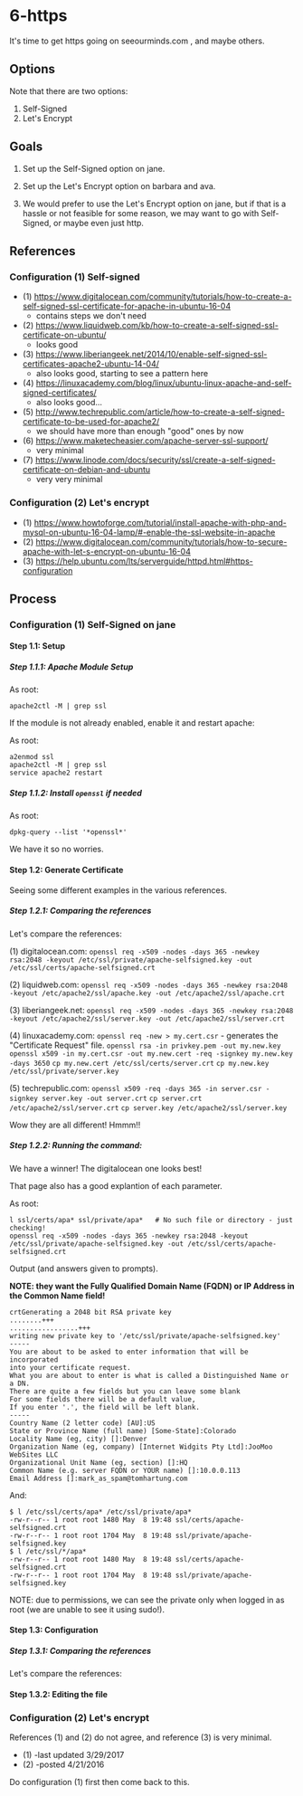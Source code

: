 
# 6-https

It's time to get https going on seeourminds.com , and maybe others.

## Options

Note that there are two options:

1) Self-Signed
2) Let's Encrypt

## Goals

1) Set up the Self-Signed option on jane.

2) Set up the Let's Encrypt option on barbara and ava.

3) We would prefer to use the Let's Encrypt option on jane, but
if that is a hassle or not feasible for some reason,
we may want to go with Self-Signed, or maybe even just http.

## References

### Configuration (1) Self-signed

- (1) https://www.digitalocean.com/community/tutorials/how-to-create-a-self-signed-ssl-certificate-for-apache-in-ubuntu-16-04
  - contains steps we don't need
- (2) https://www.liquidweb.com/kb/how-to-create-a-self-signed-ssl-certificate-on-ubuntu/
  - looks good
- (3) https://www.liberiangeek.net/2014/10/enable-self-signed-ssl-certificates-apache2-ubuntu-14-04/
  - also looks good, starting to see a pattern here
- (4) https://linuxacademy.com/blog/linux/ubuntu-linux-apache-and-self-signed-certificates/
  - also looks good...
- (5) http://www.techrepublic.com/article/how-to-create-a-self-signed-certificate-to-be-used-for-apache2/
  - we should have more than enough "good" ones by now
- (6) https://www.maketecheasier.com/apache-server-ssl-support/
  - very minimal
- (7) https://www.linode.com/docs/security/ssl/create-a-self-signed-certificate-on-debian-and-ubuntu
  - very very minimal

### Configuration (2) Let's encrypt

- (1) https://www.howtoforge.com/tutorial/install-apache-with-php-and-mysql-on-ubuntu-16-04-lamp/#-enable-the-ssl-website-in-apache
- (2) https://www.digitalocean.com/community/tutorials/how-to-secure-apache-with-let-s-encrypt-on-ubuntu-16-04
- (3) https://help.ubuntu.com/lts/serverguide/httpd.html#https-configuration

## Process

### Configuration (1) Self-Signed on jane

#### Step 1.1: Setup

##### Step 1.1.1: Apache Module Setup

As root:
```
apache2ctl -M | grep ssl
```

If the module is not already enabled, enable it and restart apache:

As root:
```
a2enmod ssl
apache2ctl -M | grep ssl
service apache2 restart
```

##### Step 1.1.2: Install `openssl` if needed

As root:
```
dpkg-query --list '*openssl*'
```

We have it so no worries.

#### Step 1.2: Generate Certificate

Seeing some different examples in the various references.

##### Step 1.2.1: Comparing the references

Let's compare the references:

(1) digitalocean.com:
`openssl req -x509 -nodes -days 365 -newkey rsa:2048 -keyout /etc/ssl/private/apache-selfsigned.key -out /etc/ssl/certs/apache-selfsigned.crt`

(2) liquidweb.com:
`openssl req -x509 -nodes -days 365 -newkey rsa:2048 -keyout /etc/apache2/ssl/apache.key -out /etc/apache2/ssl/apache.crt`

(3) liberiangeek.net:
`openssl req -x509 -nodes -days 365 -newkey rsa:2048 -keyout /etc/apache2/ssl/server.key -out /etc/apache2/ssl/server.crt`

(4) linuxacademy.com:
`openssl req -new > my.cert.csr` - generates the "Certificate Request" file.
`openssl rsa -in privkey.pem -out my.new.key`
`openssl x509 -in my.cert.csr -out my.new.cert -req -signkey my.new.key -days 3650`
`cp my.new.cert /etc/ssl/certs/server.crt`
`cp my.new.key /etc/ssl/private/server.key`

(5) techrepublic.com:
`openssl x509 -req -days 365 -in server.csr -signkey server.key -out server.crt`
`cp server.crt /etc/apache2/ssl/server.crt`
`cp server.key /etc/apache2/ssl/server.key`

Wow they are all different!  Hmmm!!

##### Step 1.2.2: Running the command:

We have a winner! The digitalocean one looks best!

That page also has a good explantion of each parameter.

As root:
```
l ssl/certs/apa* ssl/private/apa*   # No such file or directory - just checking!
openssl req -x509 -nodes -days 365 -newkey rsa:2048 -keyout /etc/ssl/private/apache-selfsigned.key -out /etc/ssl/certs/apache-selfsigned.crt
```

Output (and answers given to prompts).

**NOTE: they want the Fully Qualified Domain Name (FQDN) or
IP Address in the Common Name field!**

```
crtGenerating a 2048 bit RSA private key
........+++
.................+++
writing new private key to '/etc/ssl/private/apache-selfsigned.key'
-----
You are about to be asked to enter information that will be incorporated
into your certificate request.
What you are about to enter is what is called a Distinguished Name or a DN.
There are quite a few fields but you can leave some blank
For some fields there will be a default value,
If you enter '.', the field will be left blank.
-----
Country Name (2 letter code) [AU]:US
State or Province Name (full name) [Some-State]:Colorado
Locality Name (eg, city) []:Denver
Organization Name (eg, company) [Internet Widgits Pty Ltd]:JooMoo WebSites LLC
Organizational Unit Name (eg, section) []:HQ
Common Name (e.g. server FQDN or YOUR name) []:10.0.0.113
Email Address []:mark_as_spam@tomhartung.com
```

And:

```
$ l /etc/ssl/certs/apa* /etc/ssl/private/apa*
-rw-r--r-- 1 root root 1480 May  8 19:48 ssl/certs/apache-selfsigned.crt
-rw-r--r-- 1 root root 1704 May  8 19:48 ssl/private/apache-selfsigned.key
$ l /etc/ssl/*/apa*
-rw-r--r-- 1 root root 1480 May  8 19:48 ssl/certs/apache-selfsigned.crt
-rw-r--r-- 1 root root 1704 May  8 19:48 ssl/private/apache-selfsigned.key
```

NOTE: due to permissions, we can see the private only when logged in as root
(we are unable to see it using sudo!).

#### Step 1.3: Configuration


##### Step 1.3.1: Comparing the references

Let's compare the references:

#### Step 1.3.2: Editing the file










### Configuration (2) Let's encrypt

References (1) and (2) do not agree, and reference (3) is very minimal.

- (1) -last updated 3/29/2017
- (2) -posted 4/21/2016

Do configuration (1) first then come back to this.

